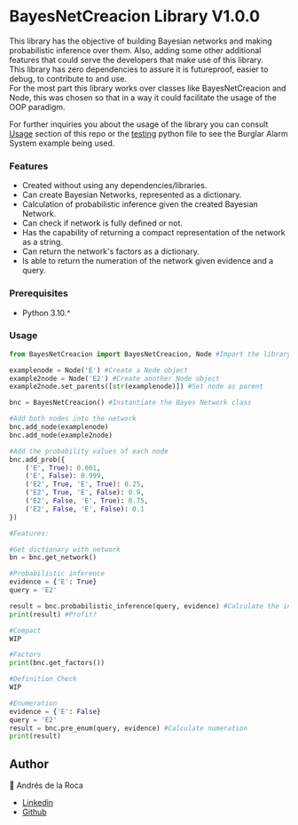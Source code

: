 # BayesNetCreacion Library V1.0.0
This library has the objective of building Bayesian networks and making probabilistic inference over them. Also, adding some other additional features that could serve the developers that make use of this library.  
This library has zero dependencies to assure it is futureproof, easier to debug, to contribute to and use.  
For the most part this library works over classes like BayesNetCreacion and Node, this was chosen so that in a way it could facilitate the usage of the OOP paradigm.


For further inquiries you about the usage of the library you can consult [Usage](#usage) section of this repo or the [testing](/BayesNetCreacion/testing.py) python file to see the Burglar Alarm System example being used.

### Features

- Created without using any dependencies/libraries.
- Can create Bayesian Networks, represented as a dictionary.
- Calculation of probabilistic inference given the created Bayesian Network.
- Can check if network is fully defined or not.
- Has the capability of returning a compact representation of the network as a string.
- Can return the network's factors as a dictionary.
- Is able to return the numeration of the network given evidence and a query.

### Prerequisites
- Python 3.10.^

### Usage
```python
from BayesNetCreacion import BayesNetCreacion, Node #Import the library

examplenode = Node('E') #Create a Node object
example2node = Node('E2') #Create another Node object
example2node.set_parents([str(examplenode)]) #Set node as parent

bnc = BayesNetCreacion() #Instantiate the Bayes Network class

#Add both nodes into the network
bnc.add_node(examplenode)
bnc.add_node(example2node) 

#Add the probability values of each node 
bnc.add_prob({
    ('E', True): 0.001,
    ('E', False): 0.999,
    ('E2', True, 'E', True): 0.25,
    ('E2', True, 'E', False): 0.9,
    ('E2', False, 'E', True): 0.75,
    ('E2', False, 'E', False): 0.1
})

#Features:

#Get dictionary with network
bn = bnc.get_network()

#Probabilistic inference
evidence = {'E': True}
query = 'E2'

result = bnc.probabilistic_inference(query, evidence) #Calculate the inference
print(result) #Profit?

#Compact
WIP

#Factors
print(bnc.get_factors())

#Definition Check
WIP

#Enumeration
evidence = {'E': False}
query = 'E2'
result = bnc.pre_enum(query, evidence) #Calculate numeration
print(result)

```

## Author
👤 Andrés de la Roca
 - <a href = "https://www.linkedin.com/in/andr%C3%A8s-de-la-roca-pineda-10a40319b/">Linkedin</a> 
 - <a href="https://github.com/andresdlRoca">Github</a>  
